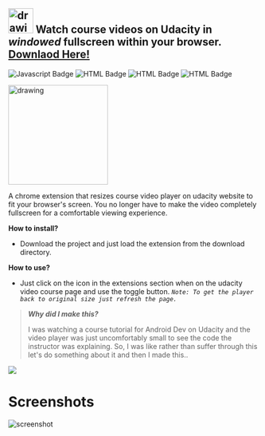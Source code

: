 ##  <img src="https://user-images.githubusercontent.com/77446233/141891507-09a257c3-2086-4376-ac72-8144def3acd0.gif" alt="drawing" width="50"/> Watch course videos on Udacity in *windowed* fullscreen within your browser. [Downlaod Here!](https://github.com/Anatame/Udacity-Windowed-Fullscreen/files/7543366/Udacity-Windowed-Fullscreen-main.zip)
![Javascript Badge](https://img.shields.io/badge/-Javascript-F0DB4F?style=for-the-badge&labelColor=black&logo=javascript&logoColor=F0DB4F) ![HTML Badge](https://img.shields.io/badge/-HTML-orange?style=for-the-badge&labelColor=black&logo=HTML5&logoColor=orange) ![HTML Badge](https://img.shields.io/badge/-CSS-blue?style=for-the-badge&labelColor=black&logo=CSS3&logoColor=blue) ![HTML Badge](https://img.shields.io/badge/-CHROME-red?style=for-the-badge&labelColor=black&logo=google&logoColor=red)

<img src="https://user-images.githubusercontent.com/77446233/141891507-09a257c3-2086-4376-ac72-8144def3acd0.gif" alt="drawing" width="200"/>

A chrome extension that resizes course video player on udacity website to fit your browser's screen. You no longer have to make the video completely fullscreen for a comfortable viewing experience. 

**How to install?**
 - Download the project and just load the extension from the download directory.
 
 **How to use?**
 
 - Just click on the icon in the extensions section when on the udacity video course page and use the toggle button.
 *`Note: To get the player back to original size just refresh the page.`*

>   ***Why did I make this?***
> 
>  I was watching a course tutorial for Android Dev on Udacity and the video player was just uncomfortably small to see the code the instructor was explaining. So, I was like rather than suffer through this let's do something about it and then I made this.. 
<img src="https://c.tenor.com/kDTHevpBYWEAAAAi/shrug-oh-well.gif"/>



# Screenshots

![screenshot](https://i.imgur.com/BQIyzuf.gif)
